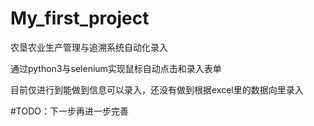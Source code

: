 # My_first_project
农垦农业生产管理与追溯系统自动化录入


通过python3与selenium实现鼠标自动点击和录入表单


目前仅进行到能做到信息可以录入，还没有做到根据excel里的数据向里录入


#TODO：下一步再进一步完善
